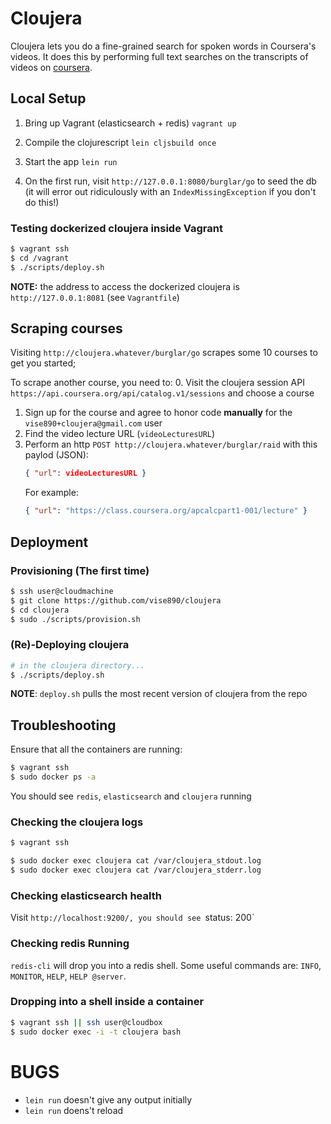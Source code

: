 # Cloujera

Cloujera lets you do a fine-grained search for spoken words in Coursera's
videos. It does this by performing full text searches on the transcripts of
videos on [coursera](http://coursera.org).


## Local Setup

1. Bring up Vagrant (elasticsearch + redis)
   `vagrant up`

2. Compile the clojurescript
   `lein cljsbuild once`

3. Start the app
   `lein run`

4. On the first run, visit `http://127.0.0.1:8080/burglar/go` to seed the db
   (it will error out ridiculously with an `IndexMissingException` if you don't do this!)


### Testing dockerized cloujera inside Vagrant
```bash
$ vagrant ssh
$ cd /vagrant
$ ./scripts/deploy.sh
```

**NOTE:** the address to access the dockerized cloujera is
`http://127.0.0.1:8081` (see `Vagrantfile`)


## Scraping courses

Visiting `http://cloujera.whatever/burglar/go` scrapes some 10 courses to get
you started;

To scrape another course, you need to:
0. Visit the cloujera session API
   `https://api.coursera.org/api/catalog.v1/sessions` and choose a course
1. Sign up for the course and agree to honor code **manually** for the
   `vise890+cloujera@gmail.com` user
3. Find the video lecture URL (`videoLecturesURL`)
2. Perform an http `POST http://cloujera.whatever/burglar/raid` with this
   paylod (JSON):
   ```json
   { "url": videoLecturesURL }
   ```
   For example:
   ```json
   { "url": "https://class.coursera.org/apcalcpart1-001/lecture" }
   ```


## Deployment

### Provisioning (The first time)
```bash
$ ssh user@cloudmachine
$ git clone https://github.com/vise890/cloujera
$ cd cloujera
$ sudo ./scripts/provision.sh
```


### (Re)-Deploying cloujera

```bash
# in the cloujera directory...
$ ./scripts/deploy.sh
```

**NOTE**: `deploy.sh` pulls the most recent version of cloujera
from the repo


## Troubleshooting

Ensure that all the containers are running:
```bash
$ vagrant ssh
$ sudo docker ps -a
```
You should see `redis`, `elasticsearch` and `cloujera` running


### Checking the cloujera logs

```bash
$ vagrant ssh

$ sudo docker exec cloujera cat /var/cloujera_stdout.log
$ sudo docker exec cloujera cat /var/cloujera_stderr.log
```

### Checking elasticsearch health

Visit `http://localhost:9200/, you should see `status: 200`


### Checking redis Running

`redis-cli` will drop you into a redis shell. Some useful commands are:
`INFO`, `MONITOR`, `HELP`, `HELP @server`.


### Dropping into a shell inside a container
```bash
$ vagrant ssh || ssh user@cloudbox
$ sudo docker exec -i -t cloujera bash
```


# BUGS
- `lein run` doesn't give any output initially
- `lein run` doens't reload
